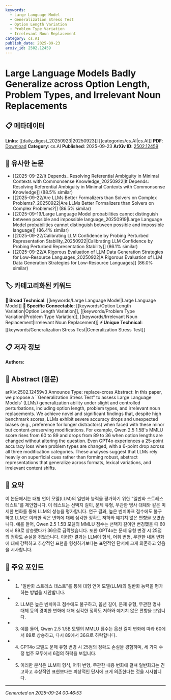 ```yaml
---
keywords:
  - Large Language Model
  - Generalization Stress Test
  - Option Length Variation
  - Problem Type Variation
  - Irrelevant Noun Replacement
category: cs.AI
publish_date: 2025-09-23
arxiv_id: 2502.12459
---
```


<!-- KEYWORD_LINKING_METADATA:
{
  "processed_timestamp": "2025-09-24T00:46:53.725633",
  "vocabulary_version": "1.0",
  "selected_keywords": [
    "Large Language Model",
    "Generalization Stress Test",
    "Option Length Variation",
    "Problem Type Variation",
    "Irrelevant Noun Replacement"
  ],
  "rejected_keywords": [],
  "similarity_scores": {
    "Large Language Model": 0.85,
    "Generalization Stress Test": 0.7,
    "Option Length Variation": 0.78,
    "Problem Type Variation": 0.77,
    "Irrelevant Noun Replacement": 0.75
  },
  "extraction_method": "AI_prompt_based",
  "budget_applied": true,
  "candidates_json": {
    "candidates": [
      {
        "surface": "Large Language Models",
        "canonical": "Large Language Model",
        "aliases": [
          "LLMs"
        ],
        "category": "broad_technical",
        "rationale": "Central to the paper's focus on generalization issues.",
        "novelty_score": 0.3,
        "connectivity_score": 0.9,
        "specificity_score": 0.65,
        "link_intent_score": 0.85
      },
      {
        "surface": "Generalization Stress Test",
        "canonical": "Generalization Stress Test",
        "aliases": [],
        "category": "unique_technical",
        "rationale": "Introduces a novel method for evaluating LLMs' generalization.",
        "novelty_score": 0.75,
        "connectivity_score": 0.6,
        "specificity_score": 0.8,
        "link_intent_score": 0.7
      },
      {
        "surface": "option length",
        "canonical": "Option Length Variation",
        "aliases": [
          "option lengths"
        ],
        "category": "specific_connectable",
        "rationale": "Highlights a specific perturbation affecting LLM performance.",
        "novelty_score": 0.65,
        "connectivity_score": 0.7,
        "specificity_score": 0.75,
        "link_intent_score": 0.78
      },
      {
        "surface": "problem types",
        "canonical": "Problem Type Variation",
        "aliases": [
          "problem types"
        ],
        "category": "specific_connectable",
        "rationale": "Identifies a key factor in assessing LLM generalization.",
        "novelty_score": 0.6,
        "connectivity_score": 0.72,
        "specificity_score": 0.7,
        "link_intent_score": 0.77
      },
      {
        "surface": "irrelevant noun replacements",
        "canonical": "Irrelevant Noun Replacement",
        "aliases": [
          "noun replacements"
        ],
        "category": "specific_connectable",
        "rationale": "Demonstrates how superficial changes impact LLM accuracy.",
        "novelty_score": 0.68,
        "connectivity_score": 0.68,
        "specificity_score": 0.72,
        "link_intent_score": 0.75
      }
    ],
    "ban_list_suggestions": [
      "accuracy drops",
      "unexpected biases"
    ]
  },
  "decisions": [
    {
      "candidate_surface": "Large Language Models",
      "resolved_canonical": "Large Language Model",
      "decision": "linked",
      "scores": {
        "novelty": 0.3,
        "connectivity": 0.9,
        "specificity": 0.65,
        "link_intent": 0.85
      }
    },
    {
      "candidate_surface": "Generalization Stress Test",
      "resolved_canonical": "Generalization Stress Test",
      "decision": "linked",
      "scores": {
        "novelty": 0.75,
        "connectivity": 0.6,
        "specificity": 0.8,
        "link_intent": 0.7
      }
    },
    {
      "candidate_surface": "option length",
      "resolved_canonical": "Option Length Variation",
      "decision": "linked",
      "scores": {
        "novelty": 0.65,
        "connectivity": 0.7,
        "specificity": 0.75,
        "link_intent": 0.78
      }
    },
    {
      "candidate_surface": "problem types",
      "resolved_canonical": "Problem Type Variation",
      "decision": "linked",
      "scores": {
        "novelty": 0.6,
        "connectivity": 0.72,
        "specificity": 0.7,
        "link_intent": 0.77
      }
    },
    {
      "candidate_surface": "irrelevant noun replacements",
      "resolved_canonical": "Irrelevant Noun Replacement",
      "decision": "linked",
      "scores": {
        "novelty": 0.68,
        "connectivity": 0.68,
        "specificity": 0.72,
        "link_intent": 0.75
      }
    }
  ]
}
-->

# Large Language Models Badly Generalize across Option Length, Problem Types, and Irrelevant Noun Replacements

## 📋 메타데이터

**Links**: [[daily_digest_20250923|20250923]] [[categories/cs.AI|cs.AI]]
**PDF**: [Download](https://arxiv.org/pdf/2502.12459.pdf)
**Category**: cs.AI
**Published**: 2025-09-23
**ArXiv ID**: [2502.12459](https://arxiv.org/abs/2502.12459)

## 🔗 유사한 논문
- [[2025-09-22/It Depends_ Resolving Referential Ambiguity in Minimal Contexts with Commonsense Knowledge_20250922|It Depends: Resolving Referential Ambiguity in Minimal Contexts with Commonsense Knowledge]] (88.5% similar)
- [[2025-09-22/Are LLMs Better Formalizers than Solvers on Complex Problems?_20250922|Are LLMs Better Formalizers than Solvers on Complex Problems?]] (86.5% similar)
- [[2025-09-19/Large Language Model probabilities cannot distinguish between possible and impossible language_20250919|Large Language Model probabilities cannot distinguish between possible and impossible language]] (86.4% similar)
- [[2025-09-22/Calibrating LLM Confidence by Probing Perturbed Representation Stability_20250922|Calibrating LLM Confidence by Probing Perturbed Representation Stability]] (86.1% similar)
- [[2025-09-22/A Rigorous Evaluation of LLM Data Generation Strategies for Low-Resource Languages_20250922|A Rigorous Evaluation of LLM Data Generation Strategies for Low-Resource Languages]] (86.0% similar)

## 🏷️ 카테고리화된 키워드
**🧠 Broad Technical**: [[keywords/Large Language Model|Large Language Model]]
**🔗 Specific Connectable**: [[keywords/Option Length Variation|Option Length Variation]], [[keywords/Problem Type Variation|Problem Type Variation]], [[keywords/Irrelevant Noun Replacement|Irrelevant Noun Replacement]]
**⚡ Unique Technical**: [[keywords/Generalization Stress Test|Generalization Stress Test]]

## 📋 저자 정보

**Authors:** 

## 📄 Abstract (원문)

arXiv:2502.12459v3 Announce Type: replace-cross 
Abstract: In this paper, we propose a ``Generalization Stress Test" to assess Large Language Models' (LLMs) generalization ability under slight and controlled perturbations, including option length, problem types, and irrelevant noun replacements. We achieve novel and significant findings that, despite high benchmark scores, LLMs exhibit severe accuracy drops and unexpected biases (e.g., preference for longer distractors) when faced with these minor but content-preserving modifications. For example, Qwen 2.5 1.5B's MMLU score rises from 60 to 89 and drops from 89 to 36 when option lengths are changed without altering the question. Even GPT4o experiences a 25-point accuracy loss when problem types are changed, with a 6-point drop across all three modification categories. These analyses suggest that LLMs rely heavily on superficial cues rather than forming robust, abstract representations that generalize across formats, lexical variations, and irrelevant content shifts.

## 📝 요약

이 논문에서는 대형 언어 모델(LLM)의 일반화 능력을 평가하기 위한 "일반화 스트레스 테스트"를 제안합니다. 이 테스트는 선택지 길이, 문제 유형, 무관한 명사 대체와 같은 미세한 변화를 통해 LLM의 성능을 평가합니다. 연구 결과, 높은 벤치마크 점수에도 불구하고 LLM은 이러한 작은 변화에 대해 심각한 정확도 저하와 예기치 않은 편향을 보였습니다. 예를 들어, Qwen 2.5 1.5B 모델의 MMLU 점수는 선택지 길이만 변경했을 때 60에서 89로 상승했다가 36으로 급락했습니다. 또한 GPT4o는 문제 유형 변경 시 25점의 정확도 손실을 겪었습니다. 이러한 결과는 LLM이 형식, 어휘 변형, 무관한 내용 변화에 대해 강력하고 추상적인 표현을 형성하기보다는 표면적인 단서에 크게 의존하고 있음을 시사합니다.

## 🎯 주요 포인트

- 1. "일반화 스트레스 테스트"를 통해 대형 언어 모델(LLM)의 일반화 능력을 평가하는 방법을 제안합니다.
- 2. LLM은 높은 벤치마크 점수에도 불구하고, 옵션 길이, 문제 유형, 무관한 명사 대체 등의 경미한 변화에 대해 심각한 정확도 저하와 예기치 않은 편향을 보입니다.
- 3. 예를 들어, Qwen 2.5 1.5B 모델의 MMLU 점수는 옵션 길이 변화에 따라 60에서 89로 상승하고, 다시 89에서 36으로 하락합니다.
- 4. GPT4o 모델도 문제 유형 변경 시 25점의 정확도 손실을 경험하며, 세 가지 수정 범주 모두에서 6점의 하락을 보입니다.
- 5. 이러한 분석은 LLM이 형식, 어휘 변형, 무관한 내용 변화에 걸쳐 일반화되는 견고하고 추상적인 표현보다는 피상적인 단서에 크게 의존한다는 것을 시사합니다.


---

*Generated on 2025-09-24 00:46:53*